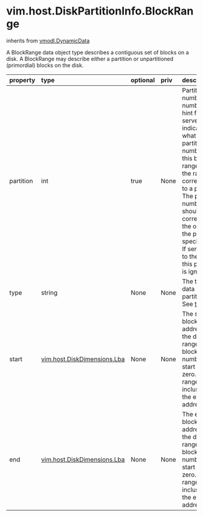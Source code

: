 vim.host.DiskPartitionInfo.BlockRange
=====================================
inherits from [vmodl.DynamicData](docs/vmodl.DynamicData.md)


A BlockRange data object type describes a contiguous set of blocks    on a disk.  A BlockRange may describe either a partition or    unpartitioned (primordial) blocks on the disk.

| property | type | optional | priv | desc |
|:---------|:-----|:---------|:-----|:-----|
| partition | int | true | None | Partition number.  This number is a hint from the server indicating   what the partition number for this block range is if the range   corresponds to a partition.  The partition number should correlate to   the one in the partition specification.  If sent back to the server,   this property is ignored. |
| type | string | None | None | The type of data in the partition.<br>See <a href="vim.host.DiskPartitionInfo.Partition.md#type">type</a><br> |
| start | [vim.host.DiskDimensions.Lba](vim.host.DiskDimensions.Lba.md "vim.host.DiskDimensions.Lba") | None | None | The starting block address of the disk range.  The block numbers start   from zero.  The range is inclusive of the end address. |
| end | [vim.host.DiskDimensions.Lba](vim.host.DiskDimensions.Lba.md "vim.host.DiskDimensions.Lba") | None | None | The end block address of the disk range.  The block numbers start   from zero.  The range is inclusive of the end address. |


